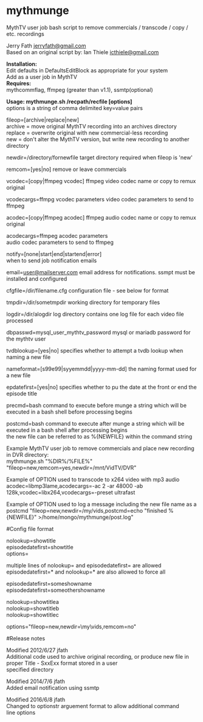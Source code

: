 # mythmunge
MythTV user job bash script to remove commercials / transcode / copy / etc. recordings  
  
Jerry Fath jerryfath@gmail.com  
Based on an original script by: Ian Thiele icthiele@gmail.com  

 **Installation:**  
    Edit defaults in DefaultsEditBlock as appropriate for your system  
    Add as a user job in MythTV  
 **Requires:**  
    mythcommflag, ffmpeg (greater than v1.1), ssmtp(optional)  
  
 **Usage: mythmunge.sh /recpath/recfile [options]**  
   options is a string of comma delimited key=value pairs  
  
  fileop=[archive|replace|new]  
   archive = move original MythTV recording into an archives directory  
   replace = overwrite original with new commercial-less recording  
   new = don't alter the MythTV version, but write new recording to another directory  
  
  newdir=/directory/fornewfile
   target directory required when fileop is 'new'  
  
  remcom=[yes|no]
   remove or leave commercials  
  
  vcodec=[copy|ffmpeg vcodec]
   ffmpeg video codec name or copy to remux original 
  
  vcodecargs=ffmpg vcodec parameters
   video codec parameters to send to ffmpeg  
  
  acodec=[copy|ffmpeg acodec]
    ffmpeg audio codec name or copy to remux original  
  
  acodecargs=ffmpeg acodec parameters  
   audio codec parameters to send to ffmpeg  
  
  notify=[none|start|end|startend|error]  
   when to send job notification emails  
  
  email=user@mailserver.com
   email address for notifications.  ssmpt must be installed and configured  
  
  cfgfile=/dir/filename.cfg
   configuration file - see below for format  
  
  tmpdir=/dir/sometmpdir
   working directory for temporary files  
  
  logdir=/dir/alogdir
   log directory contains one log file for each video file processed  
  
  dbpasswd=mysql_user_mythtv_password
   mysql or mariadb password for the mythtv user  
  
  tvdblookup=[yes|no]
   specifies whether to attempt a tvdb lookup when naming a new file  
  
  nameformat=[s99e99|syyemmdd|yyyy-mm-dd]
   the naming format used for a new file  
  
  epdatefirst=[yes|no]
   specifies whether to pu the date at the front or end the episode title  
  
  precmd=bash command to execute before munge
   a string which will be executed in a bash shell before processing begins  
  
  postcmd=bash command to execute after munge
   a string which will be executed in a bash shell after processing begins  
   the new file can be referred to as %{NEWFILE} within the command string  
  
  
 Example MythTV user job to remove commercials and place new recording in DVR directory:  
   mythmunge.sh "%DIR%/%FILE%" "fileop=new,remcom=yes,newdir=/mnt/VidTV/DVR"  
  
 Example of OPTION used to transcode to x264 video with mp3 audio  
   acodec=libmp3lame,acodecargs=-ac 2 -ar 48000 -ab 128k,vcodec=libx264,vcodecargs=-preset ultrafast
   
 Example of OPTION used to log a message including the new file name as a postcmd
   "fileop=new,newdir=/my/vids,postcmd=echo \"finished %{NEWFILE}\" >/home/mongo/mythmunge/post.log"  
  
  
#Config file format  
  
nolookup=showtitle  
episodedatefirst=showtitle  
options=  
  
multiple lines of nolookup= and episodedatefirst= are allowed  
episodedatefirst=* and nolookup=* are also allowed to force all  
  
episodedatefirst=someshowname  
episodedatefirst=someothershowname  
  
nolookup=showtitlea  
nolookup=showtitleb  
nolookup=showtitlec  
  
options="fileop=new,newdir=\my\vids,remcom=no"  
  
  
#Release notes  
  
Modified 2012/6/27 jfath  
 Additional code used to archive original recording, or produce new file in proper Title - SxxExx format stored in a user  
 specified directory  
  
 Modified 2014/7/6 jfath  
 Added email notification using ssmtp  
  
 Modified 2016/6/8 jfath  
 Changed to optionstr arguement format to allow additional command  
 line options  

